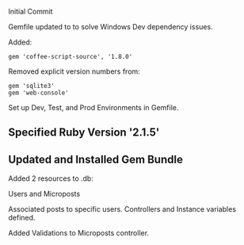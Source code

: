 Initial Commit

Gemfile updated to to solve Windows Dev dependency issues.

Added:

	gem 'coffee-script-source', '1.8.0'

Removed explicit version numbers from:

	gem 'sqlite3'
	gem 'web-console'

Set up Dev, Test, and Prod Environments in Gemfile.

Specified Ruby Version '2.1.5'
--------------------------------------------------------------
Updated and Installed Gem Bundle
--------------------------------------------------------------
Added 2 resources to .db:

Users and Microposts

Associated posts to specific users.
Controllers and Instance variables defined.

Added Validations to Microposts controller.

